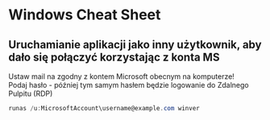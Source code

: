 # Windows Cheat Sheet

## Uruchamianie aplikacji jako inny użytkownik, aby dało się połączyć korzystając z konta MS
Ustaw mail na zgodny z kontem Microsoft obecnym na komputerze!  
Podaj hasło - później tym samym hasłem będzie logowanie do Zdalnego Pulpitu (RDP)
```powershell
runas /u:MicrosoftAccount\username@example.com winver
```

